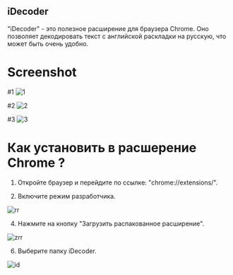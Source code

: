 ## iDecoder

"iDecoder" - это полезное расширение для браузера Chrome. Оно позволяет декодировать текст с английской раскладки на русскую, что может быть очень удобно.

# Screenshot

#1
![1](https://github.com/AirSoftick/iDecoder/assets/141844045/a8d7e076-d114-4928-bbfa-3f7c2550751c)

#2
![2](https://github.com/AirSoftick/iDecoder/assets/141844045/89047bb5-bb65-4dfe-9e56-314777109217)

#3
![3](https://github.com/AirSoftick/iDecoder/assets/141844045/64e7353b-83f0-4b41-9b69-9f3361c0abc5)

# Как установить в расшерение Chrome ?

1. Откройте браузер и перейдите по ссылке: "chrome://extensions/".

2. Включите режим разработчика.
   
![rr](https://github.com/AirSoftick/iDecoder/assets/141844045/e79a785f-b315-425a-b246-827ef72b501c)

4. Нажмите на кнопку "Загрузить распакованное расширение".
  
![zrr](https://github.com/AirSoftick/iDecoder/assets/141844045/f64d877b-f917-465c-a1fd-a2f0213d97b6)

6. Выберите папку iDecoder.
 
![id](https://github.com/AirSoftick/iDecoder/assets/141844045/ff80c045-9189-43f4-a42f-487621f9457c)





